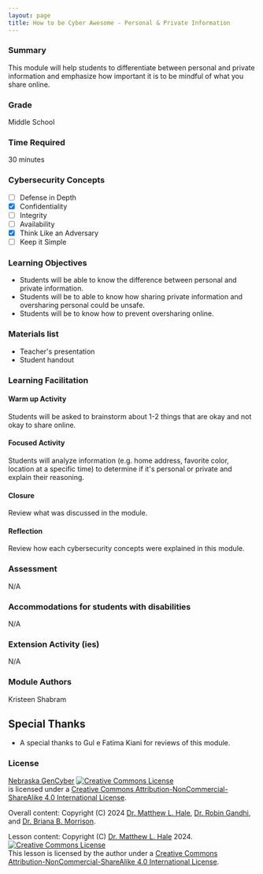 ```yaml
---
layout: page
title: How to be Cyber Awesome - Personal & Private Information
---
```

### Summary
This module will help students to differentiate between personal and private information and emphasize how important it is to be mindful of what you share online.

### Grade
Middle School

### Time Required
30 minutes

### Cybersecurity Concepts
- [ ] Defense in Depth
- [x] Confidentiality 
- [ ] Integrity
- [ ] Availability
- [x] Think Like an Adversary
- [ ] Keep it Simple

### Learning Objectives
* Students will be able to know the difference between personal and private information.
* Students will be to able to know how sharing private information and oversharing personal could be unsafe.
* Students will be to know how to prevent oversharing online.


### Materials list
* Teacher's presentation
* Student handout


### Learning Facilitation

#### Warm up Activity
Students will be asked to brainstorm about 1-2 things that are okay and not okay to share online.


#### Focused Activity
Students will analyze information (e.g. home address, favorite color, location at a specific time) to determine if it's personal or private and explain their reasoning.

#### Closure

Review what was discussed in the module.

#### Reflection

Review how each cybersecurity concepts were explained in this module.

### Assessment

N/A

### Accommodations for students with disabilities

N/A

### Extension Activity (ies)

N/A

### Module Authors

Kristeen Shabram

## Special Thanks

* A special thanks to Gul e Fatima Kiani for reviews of this module.

### License
[Nebraska GenCyber](https://www.nebraskagencyber.com) <a rel="license" href="http://creativecommons.org/licenses/by-nc-sa/4.0/"><img alt="Creative Commons License" style="border-width:0" src="https://i.creativecommons.org/l/by-nc-sa/4.0/88x31.png" /></a><br /> is licensed under a <a rel="license" href="http://creativecommons.org/licenses/by-nc-sa/4.0/">Creative Commons Attribution-NonCommercial-ShareAlike 4.0 International License</a>.

Overall content: Copyright (C) 2024  [Dr. Matthew L. Hale](http://faculty.ist.unomaha.edu/mhale/), [Dr. Robin Gandhi](http://faculty.ist.unomaha.edu/rgandhi/), and [Dr. Briana B. Morrison](http://www.brianamorrison.net).

Lesson content: Copyright (C) [Dr. Matthew L. Hale](http://faculty.ist.unomaha.edu/mhale/) 2024.  
<a rel="license" href="http://creativecommons.org/licenses/by-nc-sa/4.0/"><img alt="Creative Commons License" style="border-width:0" src="https://i.creativecommons.org/l/by-nc-sa/4.0/88x31.png" /></a><br /><span xmlns:dct="http://purl.org/dc/terms/" property="dct:title">This lesson</span> is licensed by the author under a <a rel="license" href="http://creativecommons.org/licenses/by-nc-sa/4.0/">Creative Commons Attribution-NonCommercial-ShareAlike 4.0 International License</a>.
